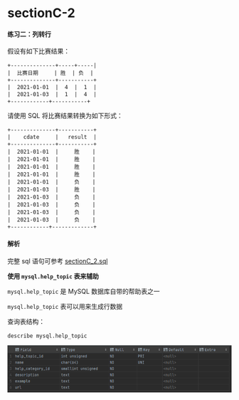 # sectionC-2

#### 练习二：列转行

假设有如下比赛结果：

```
+--------------+-----+-----|
|  比赛日期     | 胜  | 负  |
+--------------+-----------+
|  2021-01-01  |  4  |  1  |
|  2021-01-03  |  1  |  4  |
+------------+-----------+
```

请使用 SQL 将比赛结果转换为如下形式：

```
+--------------+-----------+
|    cdate     |   result  |
+--------------+-----------+
|  2021-01-01  |     胜    |
|  2021-01-01  |     胜    |
|  2021-01-01  |     胜    |
|  2021-01-01  |     胜    |
|  2021-01-01  |     负    |
|  2021-01-03  |     胜    |
|  2021-01-03  |     负    |
|  2021-01-03  |     负    |
|  2021-01-03  |     负    |
|  2021-01-03  |     负    |
+------------+-------------+
```

#### 解析

完整 sql 语句可参考 [sectionC\_2.sql](../datawhale/wonderful-sql/sectionC-2/sectionC\_2.sql)

**使用 `mysql.help_topic` 表来辅助**

`mysql.help_topic` 是 MySQL 数据库自带的帮助表之一

`mysql.help_topic` 表可以用来生成行数据

查询表结构：

```mysql
describe mysql.help_topic
```

![function2-1](../datawhale/wonderful-sql/sectionC-2/function2-1.png)
